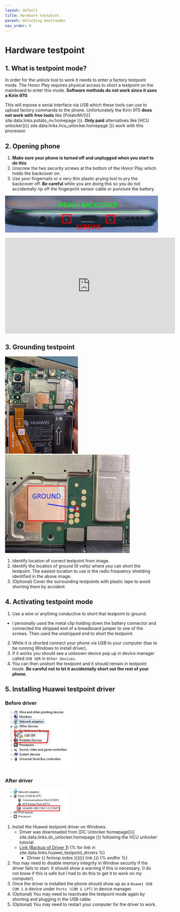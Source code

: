 ```yaml
---
layout: default
title: Hardware testpoint
parent: Unlocking bootloader
nav_order: 0
---
```


# Hardware testpoint

## 1. What is testpoint mode?
In order for the unlock tool to work it needs to enter a factory testpoint mode. The Honor Play requires physical access to short a testpoint on the mainboard to enter this mode. **Software methods do not work since it uses a Kirin 970**.

This will expose a serial interface via USB which these tools can use to upload factory commands to the phone. Unfortunately the Kirin 970 **does not work with free tools** like [PotatoNV]({{ site.data.links.potato_nv.homepage }}). **Only paid** alternatives like [HCU unlocker]({{ site.data.links.hcu_unlocker.homepage }}) work with this processor.

## 2. Opening phone
1. **Make sure your phone is turned off and unplugged when you start to do this**.
2. Unscrew the two security screws at the bottom of the Honor Play which holds the backcover on.
3. Use your fingernails or a very thin plastic prying tool to pry the backcover off. **Be careful** while you are doing this so you do not accidentally rip off the fingerprint sensor cable or puncture the battery.

![image](/assets/images/honor_play_screws.jpg)

<iframe width="560" height="315" src="https://www.youtube.com/embed/nZR5fKYuEgo?si=pQdmRj6qQ5kE4ky3&amp;start=27" title="YouTube video player" frameborder="0" allow="accelerometer; autoplay; clipboard-write; encrypted-media; gyroscope; picture-in-picture; web-share" referrerpolicy="strict-origin-when-cross-origin" allowfullscreen></iframe>

## 3. Grounding testpoint
![image](/assets/images/honor_play_testpoint.jpg)
![image](/assets/images/honor_play_testpoint_zoom.jpg)
1. Identify location of correct testpoint from image.
2. Identify the location of ground (0 volts) where you can short the testpoint. The easiest location to use is the radio frequency shielding identified in the above image.
3. (Optional) Cover the surrounding testpoints with plastic tape to avoid shorting them by accident.

## 4. Activating testpoint mode
1. Use a wire or anything conductive to short that testpoint to ground.
  - I personally used the metal clip holding down the battery connector and connected the stripped end of a breadboard jumper to one of the screws. Then used the unstripped end to short the testpoint.
2. While it is shorted connect your phone via USB to your computer (has to be running Windows to install driver).
3. If it works you should see a unknown device pop up in device manager called ```USB SER``` in ```Other devices```.
4. You can then unshort the testpoint and it should remain in testpoint mode. **Be careful not to let it accidentally short out the rest of your phone**.

## 5. Installing Huawei testpoint driver
### Before driver
![image](/assets/images/huawei_testpoint_before_driver.png)
### After driver
![image](/assets/images/huawei_testpoint_after_driver.png)
1. Install the Huawei testpoint driver on Windows.
    - Driver was downloaded from [DC Unlocker homepage]({{ site.data.links.dc_unlocker.homepage }}) following the HCU unlocker tutorial.
    - [Link (Backup of Driver 1)](/assets/files/huawei_testpoint_driver.zip)
        {% for link in site.data.links.huawei_testpoint_drivers %}
        - [Driver {{ forloop.index }}]({{ link }})
        {% endfor %}
2. You may need to disable memory integrity in Window security if the driver fails to start. It should show a warning if this is necessary. (I do not know if this is safe but I had to do this to get it to work on my computer).
3. Once the driver is installed the phone should show up as a ```Huawei USB COM 1.0``` device under ```Ports (COM & LPT)``` in device manager.
4. (Optional) You may need to reactivate the testpoint mode again by shorting and plugging in the USB cable.
5. (Optional) You may need to restart your computer for the driver to work.
